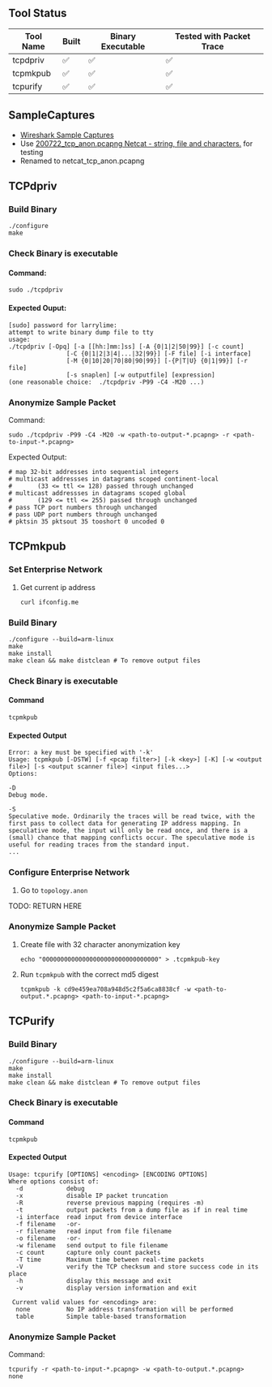 ## Tool Status

| Tool Name | Built | Binary Executable | Tested with Packet Trace |
| --------- | ----- | ----------------- | ------------------------ |
| tcpdpriv  | ✅    | ✅                | ✅                       |
| tcpmkpub  | ✅    | ✅                | ✅                       |
| tcpurify  | ✅    | ✅                | ✅                       |

## SampleCaptures

- [Wireshark Sample Captures](https://wiki.wireshark.org/SampleCaptures#sample-captures)
- Use [200722_tcp_anon.pcapng Netcat - string, file and characters.](https://wiki.wireshark.org/uploads/__moin_import__/attachments/SampleCaptures/200722_tcp_anon.pcapng) for testing
- Renamed to netcat_tcp_anon.pcapng

## TCPdpriv

### Build Binary

```shell
./configure
make
```

### Check Binary is executable

#### Command:

```shell
sudo ./tcpdpriv
```

#### Expected Ouput:

```
[sudo] password for larrylime:
attempt to write binary dump file to tty
usage:
./tcpdpriv [-Opq] [-a [[hh:]mm:]ss] [-A {0|1|2|50|99}] [-c count]
                [-C {0|1|2|3|4|...|32|99}] [-F file] [-i interface]
                [-M {0|10|20|70|80|90|99}] [-{P|T|U} {0|1|99}] [-r file]
                [-s snaplen] [-w outputfile] [expression]
(one reasonable choice:  ./tcpdpriv -P99 -C4 -M20 ...)
```

### Anonymize Sample Packet

Command:

```shell
sudo ./tcpdpriv -P99 -C4 -M20 -w <path-to-output-*.pcapng> -r <path-to-input-*.pcapng>
```

Expected Output:

```
# map 32-bit addresses into sequential integers
# multicast addressses in datagrams scoped continent-local
#       (33 <= ttl <= 128) passed through unchanged
# multicast addressses in datagrams scoped global
#       (129 <= ttl <= 255) passed through unchanged
# pass TCP port numbers through unchanged
# pass UDP port numbers through unchanged
# pktsin 35 pktsout 35 tooshort 0 uncoded 0
```

## TCPmkpub

### Set Enterprise Network

1. Get current ip address
   ```shell
   curl ifconfig.me
   ```

### Build Binary

```shell
./configure --build=arm-linux
make
make install
make clean && make distclean # To remove output files
```

### Check Binary is executable

#### Command

```shell
tcpmkpub
```

#### Expected Output

```
Error: a key must be specified with '-k'
Usage: tcpmkpub [-DSTW] [-f <pcap filter>] [-k <key>] [-K] [-w <output file>] [-s <output scanner file>] <input files...>
Options:

-D
Debug mode.

-S
Speculative mode. Ordinarily the traces will be read twice, with the first pass to collect data for generating IP address mapping. In speculative mode, the input will only be read once, and there is a (small) chance that mapping conflicts occur. The speculative mode is useful for reading traces from the standard input.
...
```

### Configure Enterprise Network
1. Go to `topology.anon`

TODO: RETURN HERE

### Anonymize Sample Packet

1. Create file with 32 character anonymization key

   ```
   echo "00000000000000000000000000000000" > .tcpmkpub-key
   ```

2. Run `tcpmkpub` with the correct md5 digest
   ```shell
   tcpmkpub -k cd9e459ea708a948d5c2f5a6ca8838cf -w <path-to-output.*.pcapng> <path-to-input-*.pcapng>
   ```

## TCPurify

### Build Binary

```shell
./configure --build=arm-linux
make
make install
make clean && make distclean # To remove output files
```

### Check Binary is executable

#### Command

```shell
tcpmkpub
```

#### Expected Output

```
Usage: tcpurify [OPTIONS] <encoding> [ENCODING OPTIONS]
Where options consist of:
  -d            debug
  -x            disable IP packet truncation
  -R            reverse previous mapping (requires -m)
  -t            output packets from a dump file as if in real time
  -i interface  read input from device interface
  -f filename   -or-
  -r filename   read input from file filename
  -o filename   -or-
  -w filename   send output to file filename
  -c count      capture only count packets
  -T time       Maximum time between real-time packets
  -V            verify the TCP checksum and store success code in its place
  -h            display this message and exit
  -v            display version information and exit

 Current valid values for <encoding> are:
  none          No IP address transformation will be performed
  table         Simple table-based transformation
```

### Anonymize Sample Packet

Command:

```shell
tcpurify -r <path-to-input-*.pcapng> -w <path-to-output.*.pcapng>  none
```

